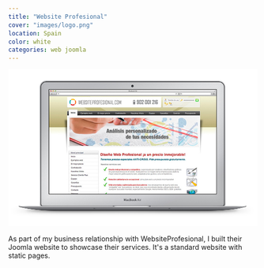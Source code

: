 ```yaml
---
title: "Website Profesional"
cover: "images/logo.png"
location: Spain
color: white
categories: web joomla
---
```


![](./images/1.jpg)

As part of my business relationship with WebsiteProfesional, I built their Joomla website to showcase their services. It's a standard website with static pages.
